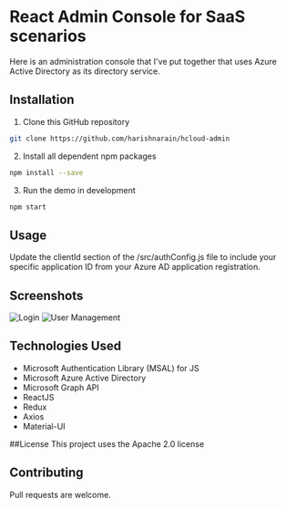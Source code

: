 # React Admin Console for SaaS scenarios
Here is an administration console that I've put together that uses Azure Active Directory as its directory service.

## Installation
1. Clone this GitHub repository
```bash
git clone https://github.com/harishnarain/hcloud-admin
```
2. Install all dependent npm packages
```bash
npm install --save
```
3. Run the demo in development
```bash
npm start
```

## Usage
Update the clientId section of the /src/authConfig.js file to include your specific application ID from your Azure AD application registration.

## Screenshots
![Login](https://github.com/harishnarain/hcloud-admin/blob/master/hcloud-admin-login.gif)
![User Management](https://github.com/harishnarain/hcloud-admin/blob/master/hcloud-admin-usermgmt.gif)

## Technologies Used
* Microsoft Authentication Library (MSAL) for JS
* Microsoft Azure Active Directory
* Microsoft Graph API
* ReactJS
* Redux
* Axios
* Material-UI

##License
This project uses the Apache 2.0 license

## Contributing
Pull requests are welcome.

